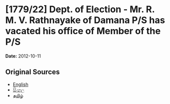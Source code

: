 # [1779/22] Dept. of Election - Mr. R. M. V. Rathnayake of Damana P/S has vacated his office of Member of the P/S

**Date:** 2012-10-11

## Original Sources

- [English](https://documents.gov.lk/view/extra-gazettes/2012/10/1779-22_E.pdf)
- [සිංහල](https://documents.gov.lk/view/extra-gazettes/2012/10/1779-22_S.pdf)
- [தமிழ்](https://documents.gov.lk/view/extra-gazettes/2012/10/1779-22_T.pdf)
